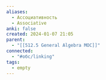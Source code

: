 ```yaml
---
aliases:
  - Ассоциативность
  - Associative
anki: false
created: 2024-01-07 21:05
parent:
  - "[[512.5 General Algebra MOC]]"
connected:
  - "#обс/linking"
tags:
  - empty
---
```

















